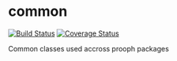 # common

[![Build Status](https://travis-ci.org/prooph/common.svg?branch=master)](https://travis-ci.org/prooph/common)
[![Coverage Status](https://coveralls.io/repos/prooph/common/badge.svg?branch=master)](https://coveralls.io/r/prooph/common?branch=master)

Common classes used accross prooph packages

